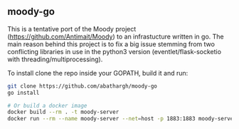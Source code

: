 ## **moody-go**
This is a tentative port of the Moody project (https://github.com/Antimait/Moody) to an infrastucture written in go.
The main reason behind this project is to fix a big issue stemming from two conflicting libraries in use in the python3 
version (eventlet/flask-socketio with threading/multiprocessing).

To install clone the repo inside your GOPATH, build it and run:
```bash
git clone https://github.com/abathargh/moody-go
go install

# Or build a docker image
docker build --rm . -t moody-server
docker run --rm --name moody-server --net=host -p 1883:1883 moody-server
```
